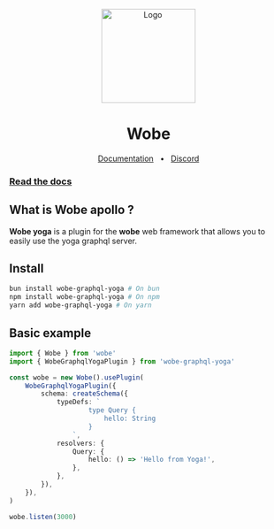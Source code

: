 <p align="center">
  <a href="https://wobe.dev"><img src="https://www.wobe.dev/logo.png" alt="Logo" height=170></a>
</p>
<h1 align="center">Wobe</h1>

<div align="center">
  <a href="https://wobe.dev">Documentation</a>
  <span>&nbsp;&nbsp;•&nbsp;&nbsp;</span>
  <a href="https://discord.gg/GVuyYXNvGg">Discord</a>
</div>

### [Read the docs](https://wobe.dev)

## What is Wobe apollo ?

**Wobe yoga** is a plugin for the **wobe** web framework that allows you to easily use the yoga graphql server.

## Install

```sh
bun install wobe-graphql-yoga # On bun
npm install wobe-graphql-yoga # On npm
yarn add wobe-graphql-yoga # On yarn
```

## Basic example

```ts
import { Wobe } from 'wobe'
import { WobeGraphqlYogaPlugin } from 'wobe-graphql-yoga'

const wobe = new Wobe().usePlugin(
	WobeGraphqlYogaPlugin({
		schema: createSchema({
			typeDefs: `
					type Query {
						hello: String
					}
				`,
			resolvers: {
				Query: {
					hello: () => 'Hello from Yoga!',
				},
			},
		}),
	}),
)

wobe.listen(3000)
```
